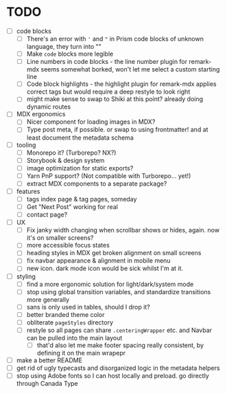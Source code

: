 # TODO

- [ ] code blocks
  - [ ] There's an error with `'` and `"` in Prism code blocks of unknown language, they turn into &quot;&quot;
  - [ ] Make `code` blocks more legible
  - [ ] Line numbers in code blocks - the line number plugin for remark-mdx seems somewhat borked, won't let me select a custom starting line
  - [ ] Code block highlights - the highlight plugin for remark-mdx applies correct tags but would require a deep restyle to look right
  - [ ] might make sense to swap to Shiki at this point? already doing dynamic routes
- [ ] MDX ergonomics
  - [ ] Nicer component for loading images in MDX?
  - [ ] Type post meta, if possible. or swap to using frontmatter! and at least document the metadata schema
- [ ] tooling
  - [ ] Monorepo it? (Turborepo? NX?)
  - [ ] Storybook & design system
  - [ ] image optimization for static exports?
  - [ ] Yarn PnP support? (Not compatible with Turborepo... yet!)
  - [ ] extract MDX components to a separate package?
- [ ] features
  - [ ] tags index page & tag pages, someday
  - [ ] Get "Next Post" working for real
  - [ ] contact page?
- [ ] UX
  - [ ] Fix janky width changing when scrollbar shows or hides, again. now it's on smaller screens?
  - [ ] more accessible focus states
  - [ ] heading styles in MDX get broken alignment on small screens
  - [ ] fix navbar appearance & alignment in mobile menu
  - [ ] new icon. dark mode icon would be sick whilst I'm at it.
- [ ] styling
  - [ ] find a more ergonomic solution for light/dark/system mode
  - [ ] stop using global transition variables, and standardize transitions more generally
  - [ ] sans is only used in tables, should I drop it?
  - [ ] better branded theme color
  - [ ] obliterate `pageStyles` directory
  - [ ] restyle so all pages can share `.centeringWrapper` etc. and Navbar can be pulled into the main layout
    - [ ] that'd also let me make footer spacing really consistent, by defining it on the main wrapepr
- [ ] make a better README
- [ ] get rid of ugly typecasts and disorganized logic in the metadata helpers
- [ ] stop using Adobe fonts so I can host locally and preload. go directly through Canada Type

